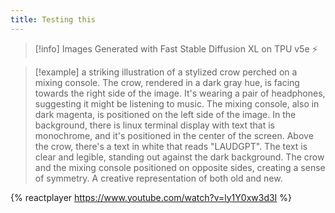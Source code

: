 ```yaml
---
title: Testing this
---
```


> [!info]
> Images Generated with Fast Stable Diffusion XL on TPU v5e ⚡

> [!example]
> a striking illustration of a stylized crow perched on a mixing console. The crow, rendered in a dark gray hue, is facing towards the right side of the image. It's wearing a pair of headphones, suggesting it might be listening to music. The mixing console, also in dark magenta, is positioned on the left side of the image. In the background, there is linux terminal display with text that is monochrome, and it's positioned in the center of the screen. Above the crow, there's a text in white that reads "LAUDGPT". The text is clear and legible, standing out against the dark background. The crow and the mixing console positioned on opposite sides, creating a sense of symmetry. A creative representation of both old and new.

{% reactplayer https://www.youtube.com/watch?v=ly1Y0xw3d3I %}
